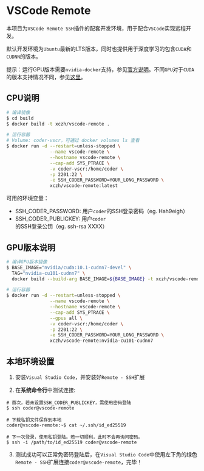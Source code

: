 # VSCode Remote

本项目为`VSCode Remote SSH`插件的配套开发环境，用于配合`VSCode`实现远程开发。

默认开发环境为`Ubuntu`最新的LTS版本，同时也提供用于深度学习的包含`CUDA`和`CUDNN`的版本。

提示：运行GPU版本需要`nvidia-docker`支持，参见[官方说明](https://github.com/NVIDIA/nvidia-docker)。不同`GPU`对于`CUDA`的版本支持情况不同，参见[这里](https://github.com/NVIDIA/nvidia-docker/wiki/Installation-(Native-GPU-Support)#usage)。

## CPU说明

```sh
# 编译镜像
$ cd build
$ docker build -t xczh/vscode-remote .

# 运行容器
# Volume: coder-vscr，可通过 docker volumes ls 查看
$ docker run -d --restart=unless-stopped \
                --name vscode-remote \
                --hostname vscode-remote \
                --cap-add SYS_PTRACE \
                -v coder-vscr:/home/coder \
                -p 2201:22 \
                -e SSH_CODER_PASSWORD=YOUR_LONG_PASSWORD \
                xczh/vscode-remote:latest
```

可用的环境变量：
 - SSH_CODER_PASSWORD: 用户`coder`的SSH登录密码（eg. Hah9eigh）
 - SSH_CODER_PUBLICKEY: 用户`coder`的SSH登录公钥（eg. ssh-rsa XXXX）

## GPU版本说明

```sh
# 编译GPU版本镜像
$ BASE_IMAGE="nvidia/cuda:10.1-cudnn7-devel" \
  TAG="nvidia-cu101-cudnn7" \
  docker build --build-arg BASE_IMAGE=${BASE_IMAGE} -t xczh/vscode-remote:${TAG} .

# 运行容器
$ docker run -d --restart=unless-stopped \
                --name vscode-remote \
                --hostname vscode-remote \
                --cap-add SYS_PTRACE \
                --gpus all \
                -v coder-vscr:/home/coder \
                -p 2201:22 \
                -e SSH_CODER_PASSWORD=YOUR_LONG_PASSWORD \
                xczh/vscode-remote:nvidia-cu101-cudnn7
```

## 本地环境设置

1. 安装`Visual Studio Code`，并安装好`Remote - SSH`扩展

2. 在**系统命令行**中测试连接:

```
# 首次，若未设置SSH_CODER_PUBLICKEY，需使用密码登陆
$ ssh coder@vscode-remote

# 下载私钥文件保存到本地
coder@vscode-remote:~$ cat ~/.ssh/id_ed25519

# 下一次登录，使用私钥登陆。若一切顺利，此时不会再询问密码。
$ ssh -i /path/to/id_ed25519 coder@vscode-remote
```

3. 测试成功可以正常免密码登陆后，在`Visual Studio Code`中使用左下角的绿色`Remote - SSH`扩展连接`coder@vscode-remote`，完毕！